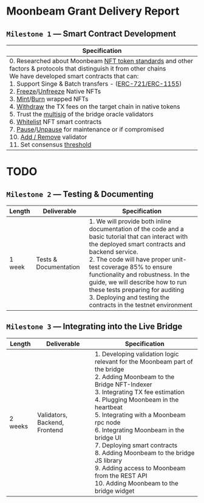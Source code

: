 # Moonbeam Grant Delivery Report

## `Milestone 1` — Smart Contract Development

| Specification |
|-|
| 0. Researched about Moonbeam [NFT token standards](https://docs.moonbeam.network/builders/build/eth-api/dev-env/openzeppelin/contracts/#deploying-an-erc-721-token) and other factors & protocols that distinguish it from other chains<br/>We have developed smart contracts that can:<br/>1. Support Singe & Batch transfers - ([ERC-721/ERC-1155](https://github.com/XP-NETWORK/XP.network-HECO-Migration/blob/f474704150da557f931e011026d0c033b391bd7a/dist/Minter.d.ts))<br/>2. [Freeze](https://github.com/XP-NETWORK/XP.network-HECO-Migration/search?q=freeze)/[Unfreeze](https://github.com/XP-NETWORK/XP.network-HECO-Migration/search?q=unfreeze) Native NFTs<br/>3. [Mint](https://github.com/XP-NETWORK/XP.network-HECO-Migration/search?q=mint)/[Burn](https://github.com/XP-NETWORK/XP.network-HECO-Migration/search?q=burn) wrapped NFTs<br/>4. [Withdraw](https://github.com/XP-NETWORK/XP.network-HECO-Migration/search?q=withdraw) the TX fees on the target chain in native tokens<br>5. Trust the [multisig](https://github.com/XP-NETWORK/frost-secp256k1) of the bridge oracle validators<br/>6. [Whitelist](https://github.com/XP-NETWORK/XP.network-HECO-Migration/search?q=whitelist) NFT smart contracts<br/>7. [Pause](https://github.com/XP-NETWORK/XP.network-HECO-Migration/search?q=pause)/[Unpause](https://github.com/XP-NETWORK/XP.network-HECO-Migration/search?q=unpause) for maintenance or if compromised<br/>10. [Add / Remove](https://github.com/XP-NETWORK/XP.network-HECO-Migration/search?q=validate) validator<br/>11. Set consensus [threshold](https://github.com/XP-NETWORK/XP.network-HECO-Migration/search?q=threshold)|

# TODO

## `Milestone 2` — Testing & Documenting

| Length | Deliverable | Specification |
|-|-|-|
| 1 week | Tests & Documentation | 1. We will provide both inline documentation of the code and a basic tutorial that can interact with the deployed smart contracts and backend service.<br/>2. The code will have proper unit-test coverage 85% to ensure functionality and robustness. In the guide, we will describe how to run these tests preparing for auditing<br/>3. Deploying and testing the contracts in the testnet environment|

## `Milestone 3` — Integrating into the Live Bridge
| Length | Deliverable | Specification |
|-|-|-|
| 2 weeks | Validators, Backend, Frontend | 1. Developing validation logic relevant for the Moonbeam part of the bridge<br/>2. Adding Moonbeam to the Bridge NFT-Indexer<br/>3. Integrating TX fee estimation<br/>4. Plugging Moonbeam in the heartbeat<br/>5. Integrating with a Moonbeam rpc node<br/>6. Integrating Moonbeam in the bridge UI<br/>7. Deploying smart contracts<br/>8. Adding Moonbeam to the bridge JS library<br/>9. Adding access to Moonbeam from the REST API<br/>10. Adding Moonbeam to the bridge widget|